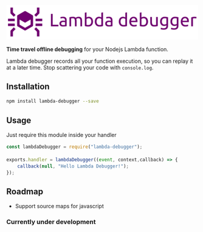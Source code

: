 ![Lambda Debugger](docs/logov2.png)

**Time travel offline debugging** for your Nodejs Lambda function.

Lambda debugger records all your function 
execution, so you can replay it at a later time.
Stop scattering your code with `console.log`.

## Installation

```bash
npm install lambda-debugger --save
```

## Usage

Just require this module inside your handler

```js
const lambdaDebugger = require("lambda-debugger");

exports.handler = lambdaDebugger((event, context,callback) => {
    callback(null, "Hello Lambda Debugger!");
});
```



## Roadmap

- Support source maps for javascript

### Currently under development
